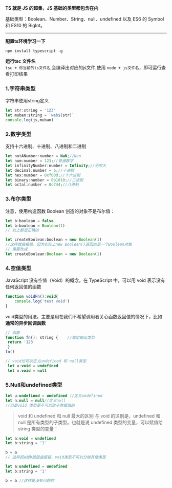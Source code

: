 **TS 就是 JS 的超集，JS 基础的类型都包含在内**

基础类型：Boolean、Number、String、null、undefined 以及 ES6 的  Symbol 和 ES10 的 BigInt。
- - - 
**配置ts环境学习一下**

`npm install typescript -g`

**运行tsc 文件名**<Br/>
`tsc + 你当前的ts文件名`,会编译出对应的js文件,使用
`node + js文件名`，即可运行查看打印结果
### 1.字符串类型
字符串使用string定义
```js
let str:string = '123'
let muban:string = `web${str}`
console.log(js,muban)
```

### 2.数字类型
支持十六进制、十进制、八进制和二进制
```js
let notANumber:number = NaN;//Nan
let num:number = 123;//普通数字
let infinityNumber:number = Infinity;//无穷大
let decimal:number = 6;//十进制
let hex:number = 0xf00d;//十六进制
let binary:number = 0b1010;//二进制
let octal:number = 0o744;//八进制
```

### 3.布尔类型
注意，使用构造函数 Boolean 创造的对象不是布尔值：
```js
let b:boolean = false
let b:boolean = Boolean(1)
// 以上都是正确的

let createBoolean:boolean = new Boolean(1)
//这样就会报错，因为实际上new Boolean()返回的是一个Boolean对象
// 需要改成
let createBoolean:Boolean = new Boolean(1)
```
### 4.空值类型
JavaScript 没有空值（Void）的概念，在 TypeScript 中，可以用 void 表示没有任何返回值的函数
```js
function voidFn():void{
    console.log('test void')
}
```
void类型的用法，主要是用在我们不希望调用者关心函数返回值的情况下，比如 **通常的异步回调函数** <br/>

```js
// 函数
function fn(): string {    //规定输出类型
 return '123'
 }
fn()

// void也可以定义undefined 和 null类型
 let u:void = undefined
 let n:void = null
```

### 5.Null和undefined类型
```js
let u:undefined = undefined //定义undefined
let n:null = null//定义null
//但是void 类型是不可以给子类赋值的
```
>void 和 undefined 和 null 最大的区别
与 void 的区别是，undefined 和 null 是所有类型的子类型。也就是说 undefined 类型的变量，可以赋值给 string 类型的变量：

```js
let a:void = undefined
let b:string = '1'

b = a
// 这样把a给b赋值会报错，void类型不可以分给其他类型

let a:undefined = undefined
let b:string = '1'

b = a //这样是没有问题的
```



